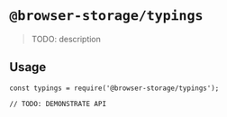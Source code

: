 # `@browser-storage/typings`

> TODO: description

## Usage

```
const typings = require('@browser-storage/typings');

// TODO: DEMONSTRATE API
```

